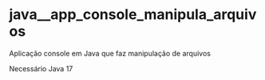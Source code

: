 # java__app_console_manipula_arquivos
Aplicação console em Java que faz manipulação de arquivos


Necessário Java 17